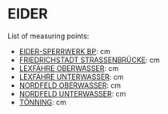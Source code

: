 # EIDER

List of measuring points:

* [EIDER-SPERRWERK BP](./EIDER-SPERRWERK-BP): <Value topic="rivers/pegel-online/EIDER/EIDER-SPERRWERK-BP/measurementValue"/> cm
* [FRIEDRICHSTADT STRASSENBRÜCKE](./FRIEDRICHSTADT-STRASSENBRUECKE): <Value topic="rivers/pegel-online/EIDER/FRIEDRICHSTADT-STRASSENBRUECKE/measurementValue"/> cm
* [LEXFÄHRE OBERWASSER](./LEXFAEHRE-OBERWASSER): <Value topic="rivers/pegel-online/EIDER/LEXFAEHRE-OBERWASSER/measurementValue"/> cm
* [LEXFÄHRE UNTERWASSER](./LEXFAEHRE-UNTERWASSER): <Value topic="rivers/pegel-online/EIDER/LEXFAEHRE-UNTERWASSER/measurementValue"/> cm
* [NORDFELD OBERWASSER](./NORDFELD-OBERWASSER): <Value topic="rivers/pegel-online/EIDER/NORDFELD-OBERWASSER/measurementValue"/> cm
* [NORDFELD UNTERWASSER](./NORDFELD-UNTERWASSER): <Value topic="rivers/pegel-online/EIDER/NORDFELD-UNTERWASSER/measurementValue"/> cm
* [TÖNNING](./TOENNING): <Value topic="rivers/pegel-online/EIDER/TOENNING/measurementValue"/> cm
